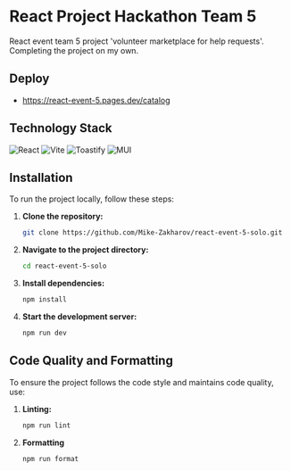 # React Project Hackathon Team 5

React event team 5 project 'volunteer marketplace for help requests'. 
Completing the project on my own.

## Deploy

- https://react-event-5.pages.dev/catalog

## Technology Stack

![React](https://img.shields.io/badge/React-20232A?style=for-the-badge&logo=react&logoColor=61DAFB)
![Vite](https://img.shields.io/badge/Vite-646CFF?style=for-the-badge&logo=vite&logoColor=white)
![Toastify](https://img.shields.io/badge/Toastify-FF3D00?style=for-the-badge&logo=react&logoColor=white)
![MUI](https://img.shields.io/badge/MUI-007FFF?style=for-the-badge&logo=mui&logoColor=white)

## Installation

To run the project locally, follow these steps:

1. **Clone the repository:**
   ```bash
   git clone https://github.com/Mike-Zakharov/react-event-5-solo.git
   ```
2. **Navigate to the project directory:**
   ```bash
   cd react-event-5-solo
   ```
3. **Install dependencies:**
   ```bash
   npm install
   ```
4. **Start the development server:**
   ```bash
   npm run dev
   ```

## Code Quality and Formatting

To ensure the project follows the code style and maintains code quality, use:

1. **Linting:**
   ```bash
   npm run lint
   ```
2. **Formatting**
   ```bash
   npm run format
   ```
